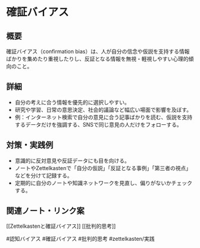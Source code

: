 # 確証バイアス

## 概要
確証バイアス（confirmation bias）は、人が自分の信念や仮説を支持する情報ばかりを集めたり重視したりし、反証となる情報を無視・軽視しやすい心理的傾向のこと。

## 詳細
- 自分の考えに合う情報を優先的に選択しやすい。
- 研究や学習、日常の意思決定、社会的議論など幅広い場面で影響を及ぼす。
- 例：インターネット検索で自分の意見に合う記事ばかりを読む、仮説を支持するデータだけを強調する、SNSで同じ意見の人だけをフォローする。

## 対策・実践例
- 意識的に反対意見や反証データにも目を向ける。
- ノートやZettelkastenで「自分の仮説」「反証となる事例」「第三者の視点」などを分けて記録する。
- 定期的に自分のノートや知識ネットワークを見直し、偏りがないかチェックする。

## 関連ノート・リンク案
[[Zettelkastenと確証バイアス]] [[批判的思考]]

#認知バイアス #確証バイアス #批判的思考 #zettelkasten/実践
